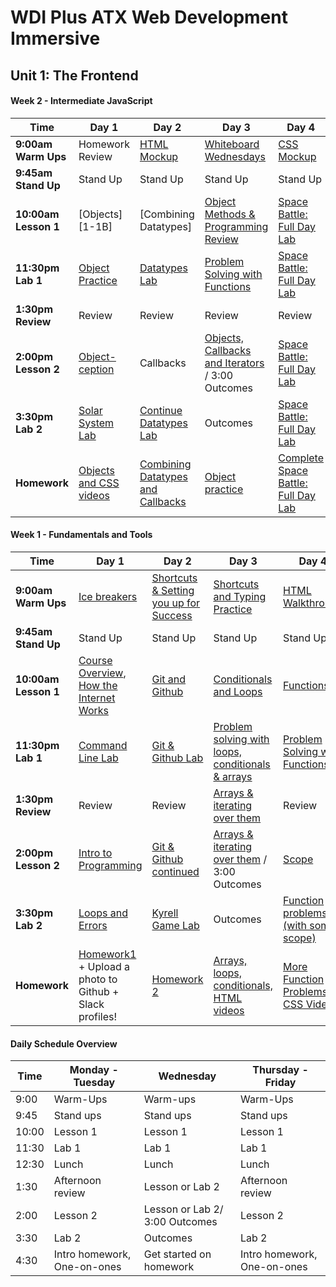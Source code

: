 # WDI Plus ATX Web Development Immersive

## Unit 1: The Frontend
<!--
#### Week 3 - The DOM

Time | Day 1 |    Day 2       | Day 3      | Day 4     | Day  5                                    |
----- | -------- | --------------   | ----------    | --------  | ---------   |
 **9:00am Warm Ups** | Review Homework   | [Responsive Mockup pt 2][1-2A] | [Whiteboard Wednesdays][1-3A]   |[Animation Warm Up][1-3A]         | [Project Scope and Game Design][1-4A]|
 **9:45am Stand Up** | Stand Up   | Stand Up | Stand Up | Stand Up | Stand Up |
 **10:00am Lesson 1** | [CSS Animate][1-1B]    |  [Programmatic DOM]     | [DOM, Events, 'this' Keyword review][1-2B]           | [PokeAsquare][1-3B]      | [Project 1][1-4B]       |  
 **11:30pm Lab 1** | [Animated 404 Lab][1-1C]     |  [Grids and Pyramids][1-2C]   | [Calculator Lab][1-2C]   | [Shape Clicker Lab][1-3C] | [Project 1][1-4C]     |
**1:30pm Review** | Review | Review | Review | Review | Review |
**2:00pm Lesson 2** | [jQuery DOM][1-1D]    |   [Intro to Events][1-2D]  | [Finishing morning lab OR Todo list lesson???][1-2D] / 3:00 Outcomes     | [PokeAsquare Cont. ?][1-3C] | [Project 1 Approvals][1-4D]
**3:30pm Lab 2** | [jQuery Lab][1-1E]    |   [Finishing morning lab OR TODO list lesson][1-2E] | Outcomes | [Tic Tac Toe Lab][1-3C] | [Project 1][2-4E]   |
**Homework** | [jQuery Homework][3-1F]  | [jQuery LOTR][3-2F] | [DOM hangman][3-3F]  | [Finish Tic Tac Toe/ watch Live code of Space Invaders][3-4F] | Project 1 |

[2-1A]: #
[2-1B]: w02/d01/m2-gh-lab/ "Git and GitHub lab"
[2-1C]: w02/d01/m3-callbacks/ "Callbacks"
[2-1D]: w02/d01/m4-building-iterators/ "Callbacks lab"
[2-1E]: https://vimeo.com/36579366 "Brett Victor on Vimeo"
[3-1F]: https://git.generalassemb.ly/WDIplus-ATX/Student-Homework-Repo "jQuery Homework"

[2-2A]: w02/d02/m1-js-calculator-lab/ "JavaScript calculator Lab"
[2-2B]: w02/d02/m1-js-calculator-lab/ "JavaScript calculator Lab"
[3-2C]: w02/d02/m3-css-responsive-design/ "Responsive CSS"
[2-2D]: w02/d02/m4-html-forms "HTML Forms"
[2-2E]: w02/d02/hmwk-microblog/ "Microblog Lab"
[3-2F]: https://git.generalassemb.ly/WDIplus-ATX/Student-Homework-Repo 'jQuery LOTR'

[2-3A]: w02/d03/m1-intro-jquery/ "Intro to jQuery"
[2-3B]: w02/d03/m2-intermediate-jquery/ "Intermediate jQuery"
[2-3C]: w02/d03/m3-bootstrap/ "Bootstrap Intro"
[2-3D]: w02/d03/m4-forms-with-jquery/ "Forms with jQuery"
[3-3F]: https://git.generalassemb.ly/WDIplus-ATX/Student-Homework-Repo 'DOM Hangman'
[3-4F]: https://git.generalassemb.ly/WDIplus-ATX/Student-Homework-Repo 'Finish Tic Tac Toe/ watch Live code of Space Invaders'

[2-4A]: w02/d04/m1-js-prototypes "JS Prototypes"
[2-4B]: w02/d04/m2-jquery-form-practice "More Practice"
[2-4C]: w02/d04/m3-ajax/ "AJAX"
[2-4D]: w02/d04/m4-ajax-lab/ "AJAX Lab"
[2-4E]: # " "
[2-5A]: w02/d05/m1-OOP-flower-lab/ "Flower Power OOP Lab"
[2-5B]: # "Review"
[2-5C]: w02/d05/m4-create-an-issue/ "Create an Issue"
[2-5D]: # " "
[2-5E]: w02/d05/hmwk-fix-an-issue/ "Fix an Issue"
-->

#### Week 2 - Intermediate JavaScript

Time | Day 1 |    Day 2       | Day 3      | Day 4     | Day  5                                    |
----- | -------- | --------------   | ----------    | --------  | ---------   |
 **9:00am Warm Ups** |  Homework Review  | [HTML Mockup][2-2A] | [Whiteboard Wednesdays][1-3A]   |[CSS Mockup][1-3A]         | [Flexbox Froggy][1-4A] |
 **9:45am Stand Up** | Stand Up   | Stand Up | Stand Up | Stand Up | Stand Up ||
 **10:00am Lesson 1** | [Objects][1-1B]    |  [Combining Datatypes]     | [Object Methods & Programming Review][1-2B]           | [Space Battle: Full Day Lab][2-3B]      | [Advanced HTML & CSS][1-4B]       |  
 **11:30pm Lab 1** | [Object Practice][2-2C]  |  [Datatypes Lab][2-1C]  | [Problem Solving with Functions][1-2C]         | [Space Battle: Full Day Lab][2-3B] | [Advanced HTML & CSS Lab][1-4C]     |
**1:30pm Review** | Review | Review | Review | Review | Review |
**2:00pm Lesson 2** | [Object-ception][1-1D]    |   Callbacks  | [Objects, Callbacks and Iterators][1-2D] / 3:00 Outcomes     | [Space Battle: Full Day Lab][2-3B] | [DOM Intro][1-4D]
**3:30pm Lab 2** | [Solar System Lab][2-1E] |  [Continue Datatypes Lab][2-2E] | Outcomes | [Space Battle: Full Day Lab][2-3B] | [Vanilla DOM Lab][2-4E]   |
**Homework** | [Objects and CSS videos][2-1F]  | [Combining Datatypes and Callbacks][2-2F] | [Object practice][1-2E]  | [Complete Space Battle: Full Day Lab][2-3B] | [JS Racer][1-4E] & Finish Flexbox Froggy  |

[2-1A]: #
[2-1B]: w02/d01/m2-gh-lab/ "Git and GitHub lab"
[2-1C]: https://git.generalassemb.ly/WDIplus-ATX/combining-datatypes-morning-lab/blob/master/README.md 'Combining Datatypes Lab'
[2-1D]: w02/d01/m4-building-iterators/ "Callbacks lab"
[2-1E]: https://vimeo.com/36579366 "Brett Victor on Vimeo"
[2-1F]: https://github.com/myDeveloperJourney/GA-Student-Homework/blob/master/Instructions.md 'Objects and CSS Videos'

[2-2A]: w02/d02/m1-js-calculator-lab/ "JavaScript calculator Lab"
[2-2B]: w02/d02/m1-js-calculator-lab/ "JavaScript calculator Lab"
[2-2C]: https://git.generalassemb.ly/WDIplus-ATX/Objects-lab/blob/master/README.md "Objects-lab"
[2-2D]: w02/d02/m4-html-forms "HTML Forms"
[2-2E]: https://git.generalassemb.ly/WDIplus-ATX/combining-datatypes-morning-lab/blob/master/README.md "Continued Combining Datatypes"
[2-2F]: https://github.com/myDeveloperJourney/GA-Student-Homework/blob/master/Instructions.md 'Combining Datatypes Homework'

[2-3A]: w02/d03/m1-intro-jquery/ "Intro to jQuery"
[2-3B]: https://git.generalassemb.ly/WDIplus-ATX/Space-Battle/blob/master/README.md 'Space Battle Lab'
[2-3C]: w02/d03/m3-bootstrap/ "Bootstrap Intro"
[2-3D]: w02/d03/m4-forms-with-jquery/ "Forms with jQuery"
[2-3E]: w02/d03/m5-microblog-bootstrap-refactor/ "Microblog Bootstrap Refactor"

[2-4A]: w02/d04/m1-js-prototypes "JS Prototypes"
[2-4B]: w02/d04/m2-jquery-form-practice "More Practice"
[2-4C]: w02/d04/m3-ajax/ "AJAX"
[2-4D]: w02/d04/m4-ajax-lab/ "AJAX Lab"
[2-4E]: # " "

[2-5A]: w02/d05/m1-OOP-flower-lab/ "Flower Power OOP Lab"
[2-5B]: # "Review"
[2-5C]: w02/d05/m4-create-an-issue/ "Create an Issue"
[2-5D]: # " "
[2-5E]: w02/d05/hmwk-fix-an-issue/ "Fix an Issue"


#### Week 1 - Fundamentals and Tools

 Time | Day 1 |    Day 2       | Day 3      | Day 4     | Day  5                                    |
----- | -------- | --------------   | ----------    | --------  | ---------   |
 **9:00am Warm Ups** | [Ice breakers][1-1A] | [Shortcuts & Setting you up for Success][1-2A] | [Shortcuts and Typing Practice][1-3A]   |[HTML Walkthrough][1-4A]         | [CSS Walkthrough][1-5A]  
 **9:45am Stand Up** | Stand Up   | Stand Up | Stand Up | Stand Up | Stand Up |
 **10:00am Lesson 1** | [Course Overview][1-1BA], [How the Internet Works][1-1BB]    |  [Git and Github][1-5B]  | [Conditionals and Loops][1-2B]                | [Functions][1-3B]      | Tic Tac Toe Livecode  |  
 **11:30pm Lab 1** | [Command Line Lab][1-1C]     |  [Git & Github Lab][1-5C]   | [Problem solving with loops, conditionals & arrays][1-2C]         | [Problem Solving with Functions][1-3C] | [Psuedo-Coding][1-4C]     |
**1:30pm Review** | Review | Review | [Arrays & iterating over them][1-2D] | Review | Review |
**2:00pm Lesson 2** | [Intro to Programming][1-1D]    |   [Git & Github continued][1-5D]  | [Arrays & iterating over them][1-2D] / 3:00 Outcomes     | [Scope][1-3D] | [Chaining Functions Together][1-4D]
**3:30pm Lab 2** | [Loops and Errors][1-1E]    |    [Kyrell Game Lab][1-5E]  | Outcomes | [Function problems (with some scope)][1-3F] | [Problem Solving][1-4E]   |
**Homework** | [Homework1][1-1C] + Upload a photo to Github + Slack profiles! | [Homework 2][1-2F] | [Arrays, loops, conditionals, HTML videos][1-2E]  | [More Function Problems + CSS Video][1-3E] | [Make a game/ HTML, CSS, videos & mockup][1-4F]  |

[1-1A]: https://git.generalassemb.ly/WDIplus-ATX/home/blob/master/welcome.md "Ice Breakers"  
[1-1BA]: https://git.generalassemb.ly/WDIplus-ATX/course-overview/blob/master/README.md "Your Learning Experience"
[1-1BB]: https://git.generalassemb.ly/WDIplus-ATX/how-the-internet-works/blob/master/README.md "How the internet works"
[1-1C]: https://git.generalassemb.ly/WDIplus-ATX/Student-Homework-Repo/blob/master/Week_One/Monday.md "Command Line Lab"
[1-1D]: https://git.generalassemb.ly/WDIplus-ATX/intro-to-programming/blob/master/README.md "Intro to programming"
[1-1E]: https://git.generalassemb.ly/WDIplus-ATX/loops-and-errors/blob/master/README.md "Loops and errors"
[1-1F]: https://git.generalassemb.ly/WDIplus-ATX/Student-Homework-Repo/blob/master/Week_One/Monday.md "Homework 1"

[1-2A]: https://git.generalassemb.ly/WDIplus-ATX/warm-ups/blob/master/week-1/tues.md "Shortcuts & Setting you up for Success"
[1-2B]: https://git.generalassemb.ly/WDIplus-ATX/conditionals-and-loops/blob/master/README.md "Conditionals and Loops"
[1-2C]: https://git.generalassemb.ly/WDIplus-ATX/Problem-Solving-Loops-Conditionals-Arrays "Problem solving with loops, conditionals & arrays"
[1-2D]: https://git.generalassemb.ly/WDIplus-ATX/Arrays-iterating-over-them-/blob/master/README.md "Arrays & iterating over them"
[1-2E]: https://github.com/myDeveloperJourney/GA-Student-Homework/blob/master/Instructions.md "Arrays Loops & Conditionals"
[1-2F]: https://github.com/myDeveloperJourney/GA-Student-Homework/blob/master/Instructions.md "Homework 2"

[1-3A]: https://git.generalassemb.ly/WDIplus-ATX/warm-ups/blob/master/week-1/weds.md "Review Github, Terminal & more"
[1-3B]: https://git.generalassemb.ly/WDIplus-ATX/functions/blob/master/README.md "Functions"
[1-3C]: https://git.generalassemb.ly/WDIplus-ATX/Problem-Solving-With-Functions/blob/master/README.md "Problem Solving With Functions"
[1-3D]: https://git.generalassemb.ly/WDIplus-ATX/Scope/blob/master/README.md "Scope"
[1-3E]: https://github.com/myDeveloperJourney/GA-Student-Homework/blob/master/Instructions.md 'Refresh from today + CSS Videos'
[1-3F]: https://git.generalassemb.ly/WDIplus-ATX/Function-Problems-With-Scope/blob/master/README.md "Function Problems With Scope"

[1-4A]: https://git.generalassemb.ly/WDIplus-ATX/warm-ups/tree/master/week-1/thurs "HTML Mockup"
[1-4B]: w01/d04/m2-DOM-manipulation-and-events "DOM Manipulation and Events"
[1-4C]: https://git.generalassemb.ly/WDIplus-ATX/Pseudo-coding "Psuedo-Coding"
[1-4D]: https://git.generalassemb.ly/WDIplus-ATX/Chaining-Functions-Together/blob/master/README.md "Chaining Functions Together"
[1-4E]: https://git.generalassemb.ly/WDIplus-ATX/Problem-Solving/blob/master/README.md "Problem Solving"
[1-4F]: https://github.com/myDeveloperJourney/GA-Student-Homework/blob/master/Instructions.md "Make a Game"

[1-5A]: https://git.generalassemb.ly/WDIplus-ATX/warm-ups/blob/master/week-1/fri.md "HTML Mockup"
[1-5B]: https://git.generalassemb.ly/WDIplus-ATX/git-and-github/blob/master/README.md "Tools and Setup"
[1-5C]: https://git.generalassemb.ly/WDIplus-ATX/Git-Github-Lab/blob/master/Instructions.md 'Git and Github Lab'
[1-5D]: https://git.generalassemb.ly/WDIplus-ATX/git-and-github "Git and Github cont."
[1-5E]: https://git.generalassemb.ly/WDIplus-ATX/kyrell/blob/master/README.md 'Kyrell'
#### Daily Schedule Overview

Time | Monday - Tuesday | Wednesday |Thursday - Friday |
----- | -------- | ----- | ----- |
9:00  | Warm-Ups | Warm-ups | Warm-Ups |
9:45 | Stand ups | Stand ups | Stand ups |
10:00 | Lesson 1 | Lesson 1 | Lesson 1  |
11:30 | Lab 1 | Lab 1 | Lab 1 |
12:30 | Lunch | Lunch | Lunch |
1:30 | Afternoon review | Lesson or Lab 2 | Afternoon review |
2:00 | Lesson 2 | Lesson or Lab 2/ 3:00 Outcomes | Lesson 2 |
3:30 | Lab 2 | Outcomes | Lab 2 |
4:30 | Intro homework, One-on-ones | Get started on homework | Intro homework, One-on-ones |
